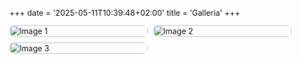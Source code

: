 +++
date = '2025-05-11T10:39:48+02:00'
title = 'Galleria'
+++

<style>
.gallery {
  display: grid;
  grid-template-columns: repeat(auto-fit, minmax(200px, 1fr));
  gap: 10px;
}
.gallery img {
  width: 100%;
  height: auto;
  border-radius: 8px;
}
</style>

<div class="gallery">
  <img src="/images/gallery/image1.jpg" alt="Image 1">
  <img src="/images/gallery/image2.jpg" alt="Image 2">
  <img src="/images/gallery/image3.jpg" alt="Image 3">
</div>